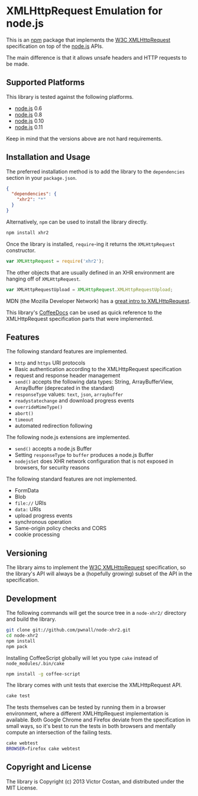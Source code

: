 # XMLHttpRequest Emulation for node.js

This is an [npm](https://npmjs.org/) package that implements the
[W3C XMLHttpRequest](http://www.w3.org/TR/XMLHttpRequest/) specification on top
of the [node.js](http://nodejs.org/) APIs.

The main difference is that it allows unsafe headers and HTTP requests to be made.
## Supported Platforms

This library is tested against the following platforms.

* [node.js](http://nodejs.org/) 0.6
* [node.js](http://nodejs.org/) 0.8
* [node.js](http://nodejs.org/) 0.10
* [node.js](http://nodejs.org/) 0.11

Keep in mind that the versions above are not hard requirements.


## Installation and Usage

The preferred installation method is to add the library to the `dependencies`
section in your `package.json`.

```json
{
  "dependencies": {
    "xhr2": "*"
  }
}
```

Alternatively, `npm` can be used to install the library directly.

```bash
npm install xhr2
```

Once the library is installed, `require`-ing it returns the `XMLHttpRequest`
constructor.

```javascript
var XMLHttpRequest = require('xhr2');
```

The other objects that are usually defined in an XHR environment are hanging
off of `XMLHttpRequest`.

```javascript
var XMLHttpRequestUpload = XMLHttpRequest.XMLHttpRequestUpload;
```

MDN (the Mozilla Developer Network) has a
[great intro to XMLHttpRequest](https://developer.mozilla.org/en-US/docs/DOM/XMLHttpRequest/Using_XMLHttpRequest).

This library's [CoffeeDocs](http://coffeedoc.info/github/pwnall/node-xhr2/) can
be used as quick reference to the XMLHttpRequest specification parts that were
implemented.


## Features

The following standard features are implemented.

* `http` and `https` URI protocols
* Basic authentication according to the XMLHttpRequest specification
* request and response header management
* `send()` accepts the following data types: String, ArrayBufferView,
  ArrayBuffer (deprecated in the standard)
* `responseType` values: `text`, `json`, `arraybuffer`
* `readystatechange` and download progress events
* `overrideMimeType()`
* `abort()`
* `timeout`
* automated redirection following

The following node.js extensions are implemented.

* `send()` accepts a node.js Buffer
* Setting `responseType` to `buffer` produces a node.js Buffer
* `nodejsSet` does XHR network configuration that is not exposed in browsers,
  for security reasons

The following standard features are not implemented.

* FormData
* Blob
* `file://` URIs
* `data:` URIs
* upload progress events
* synchronous operation
* Same-origin policy checks and CORS
* cookie processing


## Versioning

The library aims to implement the
[W3C XMLHttpRequest](http://www.w3.org/TR/XMLHttpRequest/) specification, so
the library's API will always be a (hopefully growing) subset of the API in the
specification.


## Development

The following commands will get the source tree in a `node-xhr2/` directory and
build the library.

```bash
git clone git://github.com/pwnall/node-xhr2.git
cd node-xhr2
npm install
npm pack
```

Installing CoffeeScript globally will let you type `cake` instead of
`node_modules/.bin/cake`

```bash
npm install -g coffee-script
```

The library comes with unit tests that exercise the XMLHttpRequest API.

```bash
cake test
```

The tests themselves can be tested by running them in a browser environment,
where a different XMLHttpRequest implementation is available. Both Google
Chrome and Firefox deviate from the specification in small ways, so it's best
to run the tests in both browsers and mentally compute an intersection of the
failing tests.

```bash
cake webtest
BROWSER=firefox cake webtest
```


## Copyright and License

The library is Copyright (c) 2013 Victor Costan, and distributed under the MIT
License.
